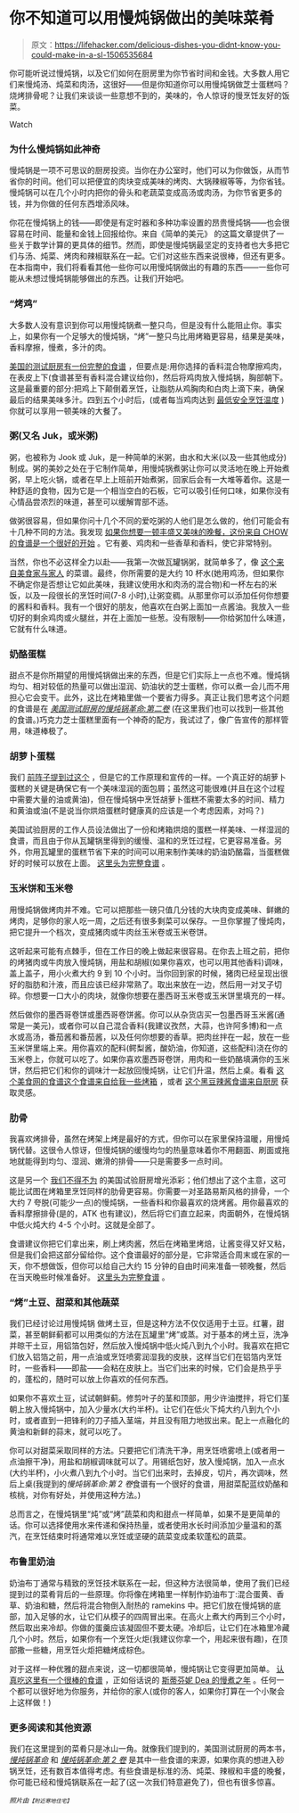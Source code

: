 # 你不知道可以用慢炖锅做出的美味菜肴

> 原文：<https://lifehacker.com/delicious-dishes-you-didnt-know-you-could-make-in-a-sl-1506535684>

你可能听说过慢炖锅，以及它们如何在厨房里为你节省时间和金钱。大多数人用它们来慢炖汤、炖菜和肉汤，这很好——但是你知道你可以用慢炖锅做芝士蛋糕吗？烧烤排骨呢？让我们来谈谈一些意想不到的，美味的，令人惊讶的慢烹饪友好的饭菜。

Watch

### 为什么慢炖锅如此神奇

慢炖锅是一项不可思议的厨房投资。当你在办公室时，他们可以为你做饭，从而节省你的时间。他们可以把便宜的肉块变成美味的烤肉、大锅辣椒等等，为你省钱。慢炖锅可以在几个小时内把你的骨头和老蔬菜变成高汤或肉汤，为你节省更多的钱，并为你做的任何东西增添风味。

你花在慢炖锅上的钱——即使是有定时器和多种功率设置的昂贵慢炖锅——也会很容易在时间、能量和金钱上回报给你。来自《简单的美元》 的这篇文章提供了一些关于数学计算的更具体的细节。然而，即使是慢炖锅最坚定的支持者也大多把它们与汤、炖菜、烤肉和辣椒联系在一起。它们对这些东西来说很棒，但还有更多。在本指南中，我们将看看其他一些你可以用慢炖锅做出的有趣的东西——一些你可能从未想过慢炖锅能够做出的东西。让我们开始吧。

### “烤鸡”

大多数人没有意识到你可以用慢炖锅煮一整只鸟，但是没有什么能阻止你。事实上，如果你有一个足够大的慢炖锅，“烤”一整只鸟比用烤箱更容易，结果是美味，香料摩擦，慢煮，多汁的肉。

[美国的测试厨房有一份完整的食谱](http://www.americastestkitchenfeed.com/slow-cooker-2/2013/12/roast-a-spice-rubbed-chicken-in-a-slow-cooker/) ，但要点是:用你选择的香料混合物摩擦鸡肉，在表皮上下(食谱甚至有香料混合建议给你)，然后将鸡肉放入慢炖锅，胸部朝下。这是最重要的部分:把鸡上下颠倒着烹饪，让脂肪从鸡胸肉和白肉上滴下来，确保最后的结果美味多汁。四到五个小时后，(或者每当鸡肉达到 [最低安全烹饪温度](http://www.foodsafety.gov/keep/charts/mintemp.html) )你就可以享用一顿美味的大餐了。

### 粥(又名 Juk，或米粥)

粥，也被称为 Jook 或 Juk，是一种简单的米粥，由水和大米(以及一些其他成分)制成。粥的美妙之处在于它制作简单，用慢炖锅煮粥让你可以灵活地在晚上开始煮粥，早上吃火锅，或者在早上上班前开始煮粥，回家后会有一大堆等着你。这是一种舒适的食物，因为它是一个相当空白的石板，它可以吸引任何口味，如果你没有心情品尝浓烈的味道，甚至可以缓解胃部不适。

做粥很容易，但如果你问十几个不同的爱吃粥的人他们是怎么做的，他们可能会有十几种不同的方法。我发现 [如果你想要一顿丰盛又美味的晚餐，这份来自 CHOW 的食谱是一个很好的开始](http://www.chow.com/recipes/29184-ginger-chicken-jook-rice-porridge) 。它有姜、鸡肉和一些香草和香料，使它非常特别。

当然，你也不必这样全力以赴——我第一次做瓦罐锅粥，就简单多了，像 [这个来自美食家与家人](http://www.foodiewithfamily.com/2009/03/17/basic-jook-aka-juk-congee-or-rice-porridge-we-interrupt-this-blog-for-a-massive-head-cold/) 的菜谱。最终，你所需要的是大约 10 杯水(她用鸡汤，但如果你不确定你是否想让它如此美味，我建议使用水和肉汤的混合物)和一杯左右的米饭，以及一段很长的烹饪时间(7-8 小时),让粥变稠。从那里你可以添加任何你想要的酱料和香料。我有一个很好的朋友，他喜欢在白粥上面加一点酱油。我放入一些切好的剩余鸡肉或火腿丝，并在上面加一些葱。没有限制——你给粥加什么味道，它就有什么味道。

### 奶酪蛋糕

甜点不是你所期望的用慢炖锅做出来的东西，但是它们实际上一点也不难。慢炖锅均匀、相对较低的热量可以做出湿润、奶油状的芝士蛋糕，你可以煮一会儿而不用担心它会变干。此外，这比在烤箱里做一个要省力得多。真正让我们思考这个问题的食谱是在 [*美国测试厨房的慢炖锅革命:第二卷*](http://www.amazon.com/Slow-Cooker-Revolution-Volume-2/dp/1936493578/ref=pd_bxgy_b_text_y?asc_campaign=InlineText&asc_refurl=https://lifehacker.com/delicious-dishes-you-didnt-know-you-could-make-in-a-sl-1506535684&asc_source=&tag=kinjalifehackerlink-20) (在这里我们也可以找到一些其他的食谱。)巧克力芝士蛋糕里面有一个神奇的配方，我试过了，像广告宣传的那样管用，味道棒极了。

### 胡萝卜蛋糕

我们 [前阵子提到过这个](https://lifehacker.com/bake-a-carrot-cake-in-a-slow-cooker-1463989380) ，但是它的工作原理和宣传的一样。一个真正好的胡萝卜蛋糕的关键是确保它有一个美味湿润的面包屑；虽然这可能很难(并且在这个过程中需要大量的油或黄油)，但在慢炖锅中烹饪胡萝卜蛋糕不需要太多的时间、精力和黄油或油(不是说当你烘焙蛋糕时健康真的应该是一个考虑因素，对吗？)

美国试验厨房的工作人员设法做出了一份和烤箱烘焙的蛋糕一样美味、一样湿润的食谱，而且由于你从瓦罐锅里得到的缓慢、温和的烹饪过程，它更容易准备。另外，你用瓦罐里的蛋糕节省下来的时间可以用来制作美味的奶油奶酪霜，当蛋糕做好的时候可以放在上面。 [这里头为完整食谱](http://www.americastestkitchenfeed.com/recipes/slow-cooker-carrot-cake/) 。

### 玉米饼和玉米卷

用慢炖锅做烤肉并不难。它可以把那些一磅只值几分钱的大块肉变成美味、鲜嫩的烤肉，足够你的家人吃一周，之后还有很多剩菜可以保存。一旦你掌握了慢炖肉，把它提升一个档次，变成猪肉或牛肉丝玉米卷或玉米卷饼。

这听起来可能有点棘手，但在工作日的晚上做起来很容易。在你去上班之前，把你的烤猪肉或牛肉放入慢炖锅，用盐和胡椒(如果你喜欢，也可以用其他香料)调味，盖上盖子，用小火煮大约 9 到 10 个小时。当你回到家的时候，猪肉已经呈现出很好的脂肪和汁液，而且应该已经非常熟了。取出来放在一边，然后用一对叉子切碎。你想要一口大小的肉块，就像你想要在墨西哥玉米卷或玉米饼里填充的一样。

然后做你的墨西哥卷饼或墨西哥卷饼酱。你可以从杂货店买一包墨西哥玉米酱(通常是一美元)，或者你可以自己混合香料(我建议孜然，大蒜，也许阿多博)和一点水或高汤，番茄酱和番茄酱，以及任何你想要的香草。把肉丝拌在一起，放在一些玉米饼里端上来。用你喜欢的配料(鳄梨酱，酸奶油，你知道，这些配料)浇在你的玉米卷上，你就可以吃了。如果你喜欢墨西哥卷饼，用肉和一些奶酪填满你的玉米饼，然后把它们和你的调味汁一起放回慢炖锅，让它们升温，然后上桌。看看 [这个美食网的食谱](http://www.foodnetwork.com/recipes/slow-cooker-pork-tacos-recipe/index.html)[这个食谱来自给我一些烤箱](http://www.gimmesomeoven.com/slow-cooker-shredded-beef-tacos/) ，或者 [这个黑豆辣酱食谱来自厨房](http://www.thekitchn.com/easy-dinner-recipe-slowcooker-127016) 获取灵感。

### 肋骨

我喜欢烤排骨，虽然在烤架上烤是最好的方式，但你可以在家里保持温暖，用慢炖锅代替。这很令人惊讶，但慢炖锅的缓慢均匀的热量意味着你不用翻面、刷面或拖地就能得到均匀、湿润、嫩滑的排骨——只是需要多一点时间。

这是另一个 [我们不得不为](http://www.americastestkitchenfeed.com/slow-cooker-2/2013/10/easiest-barbecue-spareribs-ever/) 的美国试验厨房增光添彩；他们想出了这个主意，这可能比试图在烤箱里烹饪同样的肋骨更容易。你需要一对圣路易斯风格的排骨，一个大约 7 夸脱(可能少一点)的慢炖锅，一些香料和你最喜欢的烧烤酱。用你最喜欢的香料摩擦排骨(是的，ATK 也有建议)，然后将它们直立起来，肉面朝外，在慢炖锅中低火炖大约 4-5 个小时。这就是全部了。

食谱建议你把它们拿出来，刷上烤肉酱，然后在烤箱里烤焙，让酱变得又好又粘，但是我们会把这部分留给你。这个食谱最好的部分是，它非常适合周末或在家的一天，你不想做饭，但你可以给自己大约 15 分钟的自由时间来准备一顿晚餐，然后在当天晚些时候准备好。 [这里头为完整食谱](http://www.americastestkitchenfeed.com/recipes/slow-cooker-easy-barbecue-spareribs/) 。

### “烤”土豆、甜菜和其他蔬菜

我们已经讨论过用慢炖锅 做烤土豆，但是这种方法不仅仅适用于土豆。红薯，甜菜，甚至朝鲜蓟都可以用类似的方法在瓦罐里“烤”或蒸。对于基本的烤土豆，洗净并晾干土豆，用铝箔包好，然后放入慢炖锅中低火炖八到九个小时。我喜欢在把它们放入铝箔之前，用一点油或烹饪喷雾润湿我的皮肤，这样当它们在铝箔内烹饪时，一些香料——即盐——会粘在皮肤上。当它们出来的时候，它们会是热乎乎的，蓬松的，随时可以放上你喜欢的任何东西。

如果你不喜欢土豆，试试朝鲜蓟。修剪叶子的茎和顶部，用少许油搅拌，将它们茎朝上放入慢炖锅中，加入少量水(大约半杯)。让它们在低火下炖大约八到九个小时，或者直到一把锋利的刀子插入茎端，并且没有阻力地拔出来。配上一点融化的黄油和新鲜的蒜末，就可以吃了。

你可以对甜菜采取同样的方法。只要把它们清洗干净，用烹饪喷雾喷上(或者用一点油擦干净)，用盐和胡椒调味就可以了。用锡纸包好，放入慢炖锅，加入一点水(大约半杯)，小火煮八到九个小时。当它们出来时，去掉皮，切片，再次调味，然后上桌(我提到的*慢炖锅革命:第 2 卷*食谱有一个很好的食谱，用甜菜配蓝纹奶酪和核桃，对你有好处，并使用这种方法。)

总而言之，在慢炖锅里“炖”或“烤”蔬菜和肉和甜点一样简单，如果不是更简单的话。你可以选择使用水来传递和保持热量，或者使用水长时间添加少量温和的蒸汽，在烹饪结束时将通常难以烹饪或坚硬的蔬菜变成柔软蓬松的蔬菜。

### 布鲁里奶油

奶油布丁通常与精致的烹饪技术联系在一起，但这种方法很简单，使用了我们已经提到过的菜肴背后的一些原理。你将像在烤箱里一样制作奶油布丁:混合蛋黄、香草、奶油和糖，然后将混合物倒入耐热的 ramekins 中。把它们放在慢炖锅的底部，加入足够的水，让它们从模子的四周冒出来。在高火上煮大约两到三个小时，然后取出来冷却。你做的蛋羹应该凝固但不要太硬。冷却后，让它们在冰箱里冷藏几个小时。然后，如果你有一个烹饪火炬(我建议你拿一个，用起来很有趣)，在顶部撒一些糖，用烹饪火炬把糖烤成棕色。

对于这样一种优雅的甜点来说，这一切都很简单，慢炖锅让它变得更加简单。 [认真吃这里有一个很棒的食谱](http://www.seriouseats.com/recipes/2010/01/creme-brulee-slow-cooker-recipe.html) ，正如俗话说的 [斯蒂芬妮 Dea 的慢煮之年](http://crockpot365.blogspot.com/2008/02/crockpot-crme-brulee-recipe.html) 。任何一个都可以很好地为你服务，并给你的家人(或你的客人，如果你打算在一个小聚会上这样做！)

### 更多阅读和其他资源

我们在这里提到的菜肴只是冰山一角。就像我们提到的，美国测试厨房的两本书， [*慢炖锅革命*](http://www.amazon.com/Cooker-Revolution-Editors-Americas-Kitchen/dp/1933615699/?asc_campaign=InlineText&asc_refurl=https://lifehacker.com/delicious-dishes-you-didnt-know-you-could-make-in-a-sl-1506535684&asc_source=&tag=kinjalifehackerlink-20) 和 [*慢炖锅革命:第 2 卷*](http://www.amazon.com/Slow-Cooker-Revolution-Volume-2/dp/1936493578/ref=pd_bxgy_b_text_y?asc_campaign=InlineText&asc_refurl=https://lifehacker.com/delicious-dishes-you-didnt-know-you-could-make-in-a-sl-1506535684&asc_source=&tag=kinjalifehackerlink-20) 是其中一些食谱的来源，如果你真的想进入砂锅烹饪，还有数百本值得考虑。有些食谱是标准的汤、炖菜、辣椒和丰盛的晚餐，你可能已经和慢炖锅联系在一起了(这一次我们特意避免了)，但也有很多惊喜。

<small>*照片由*</small><small><small>*【附近寒地住宅】*<small></small></small></small>
